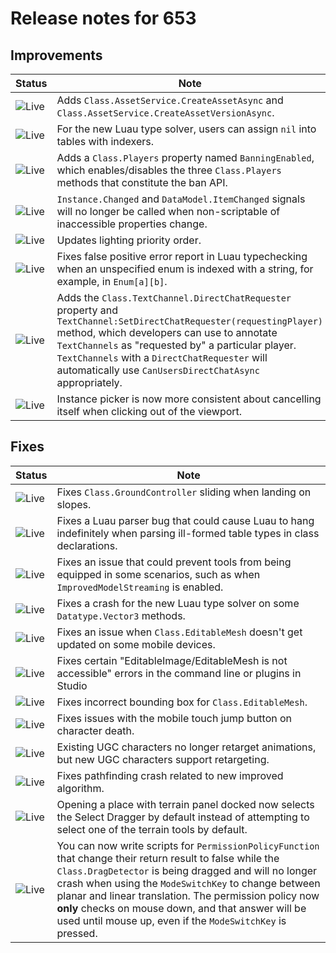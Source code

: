 # Release notes for 653

## Improvements

| Status | Note |
|--------|------|
| ![Live](https://img.shields.io/badge/Live-009E57?style=flat)  | Adds <code>Class.AssetService.CreateAssetAsync</code> and <code>Class.AssetService.CreateAssetVersionAsync</code>. |
| ![Live](https://img.shields.io/badge/Live-009E57?style=flat)  | For the new Luau type solver, users can assign <code>nil</code> into tables with indexers. |
| ![Live](https://img.shields.io/badge/Live-009E57?style=flat)  | Adds a <code>Class.Players</code> property named <code>BanningEnabled</code>, which enables/disables the three <code>Class.Players</code> methods that constitute the ban API. |
| ![Live](https://img.shields.io/badge/Live-009E57?style=flat)  | <code>Instance.Changed</code> and <code>DataModel.ItemChanged</code> signals will no longer be called when non-scriptable of inaccessible properties change. |
| ![Live](https://img.shields.io/badge/Live-009E57?style=flat)  | Updates lighting priority order. |
| ![Live](https://img.shields.io/badge/Live-009E57?style=flat)  | Fixes false positive error report in Luau typechecking when an unspecified enum is indexed with a string, for example, in <code>Enum[a][b]</code>. |
| ![Live](https://img.shields.io/badge/Live-009E57?style=flat)  | Adds the <code>Class.TextChannel.DirectChatRequester</code> property and <code>TextChannel:SetDirectChatRequester(requestingPlayer)</code> method, which developers can use to annotate <code>TextChannels</code> as "requested by" a particular player. <code>TextChannels</code> with a <code>DirectChatRequester</code> will automatically use <code>CanUsersDirectChatAsync</code> appropriately. |
| ![Live](https://img.shields.io/badge/Live-009E57?style=flat)  | Instance picker is now more consistent about cancelling itself when clicking out of the viewport. |
## Fixes

| Status | Note |
|--------|------|
| ![Live](https://img.shields.io/badge/Live-009E57?style=flat)  | Fixes <code>Class.GroundController</code> sliding when landing on slopes. |
| ![Live](https://img.shields.io/badge/Live-009E57?style=flat)  | Fixes a Luau parser bug that could cause Luau to hang indefinitely when parsing ill-formed table types in class declarations. |
| ![Live](https://img.shields.io/badge/Live-009E57?style=flat)  | Fixes an issue that could prevent tools from being equipped in some scenarios, such as when <code>ImprovedModelStreaming</code> is enabled. |
| ![Live](https://img.shields.io/badge/Live-009E57?style=flat)  | Fixes a crash for the new Luau type solver on some <code>Datatype.Vector3</code> methods. |
| ![Live](https://img.shields.io/badge/Live-009E57?style=flat)  | Fixes an issue when <code>Class.EditableMesh</code> doesn't get updated on some mobile devices. |
| ![Live](https://img.shields.io/badge/Live-009E57?style=flat)  | Fixes certain "EditableImage/EditableMesh is not accessible" errors in the command line or plugins in Studio |
| ![Live](https://img.shields.io/badge/Live-009E57?style=flat)  | Fixes incorrect bounding box for <code>Class.EditableMesh</code>. |
| ![Live](https://img.shields.io/badge/Live-009E57?style=flat)  | Fixes issues with the mobile touch jump button on character death. |
| ![Live](https://img.shields.io/badge/Live-009E57?style=flat)  | Existing UGC characters no longer retarget animations, but new UGC characters support retargeting. |
| ![Live](https://img.shields.io/badge/Live-009E57?style=flat)  | Fixes pathfinding crash related to new improved algorithm. |
| ![Live](https://img.shields.io/badge/Live-009E57?style=flat)  | Opening a place with terrain panel docked now selects the Select Dragger by default instead of attempting to select one of the terrain tools by default. |
| ![Live](https://img.shields.io/badge/Live-009E57?style=flat)  | You can now write scripts for <code>PermissionPolicyFunction</code> that change their return result to false while the <code>Class.DragDetector</code> is being dragged and will no longer crash when using the <code>ModeSwitchKey</code> to change between planar and linear translation. The permission policy now <strong>only</strong> checks on mouse down, and that answer will be used until mouse up, even if the <code>ModeSwitchKey</code> is pressed. |
